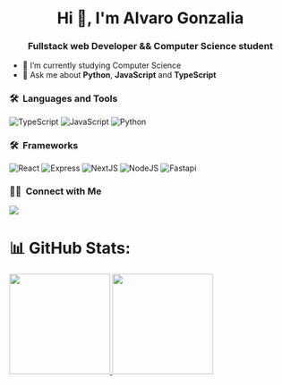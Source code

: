 <h1 align="center">Hi 👋, I'm Alvaro Gonzalia</h1>
<h3 align="center">Fullstack web Developer && Computer Science student</h3>
	

- 🌱 I’m currently studying Computer Science
- 💬 Ask me about **Python**, **JavaScript** and **TypeScript**

### 🛠 &nbsp;Languages and Tools
![TypeScript](https://img.shields.io/badge/typescript-00599C?style=for-the-badge&logo=typescript&logoColor=lightblue)
![JavaScript](https://img.shields.io/badge/javascript-00599C?style=for-the-badge&logo=javascript&logoColor=yellow)
![Python](https://img.shields.io/badge/python-00599C?style=for-the-badge&logo=python&logoColor=yellow)
<br/>

### 🛠 &nbsp;Frameworks
![React](https://img.shields.io/badge/react-00599C?style=for-the-badge&logo=react&logoColor=white)
![Express](https://img.shields.io/badge/express-00599C?style=for-the-badge&logo=express&logoColor=white)
![NextJS](https://img.shields.io/badge/nextjs-00599C?style=for-the-badge&logo=next&logoColor=white)
![NodeJS](https://img.shields.io/badge/nodejs-00599C?style=for-the-badge&logo=next&logoColor=white)
![Fastapi](https://img.shields.io/badge/fastapi-00599C?style=for-the-badge&logo=fastapi&logoColor=white)


### 🤝🏻 &nbsp;Connect with Me
<p>
<a href="https://www.linkedin.com/in/alvaro-gonzal%C3%ADa/"><img src="https://img.shields.io/badge/-Alvaro Gonzalia-0077B5?style=flat&logo=Linkedin&logoColor=white"/></a>
  
</p>


# 📊 GitHub Stats:
<a href="https://github.com/gonzalia">
  <img height="180em" src="https://github-readme-stats-eight-theta.vercel.app/api?username=gonzalia&show_icons=true&theme=prussian&include_all_commits=true&count_private=true"/>
  <img height="180em" src="https://github-readme-stats-eight-theta.vercel.app/api/top-langs/?username=gonzalia&layout=compact&langs_count=8&theme=prussian"/>
</a>





